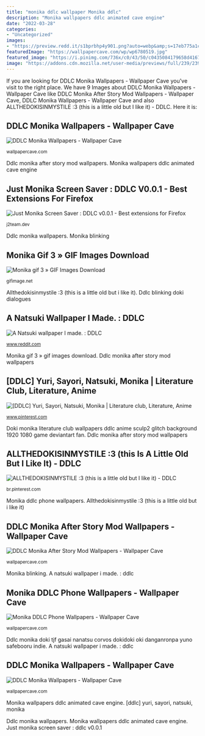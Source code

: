 ```yaml
---
title: "monika ddlc wallpaper Monika ddlc"
description: "Monika wallpapers ddlc animated cave engine"
date: "2022-03-28"
categories:
- "Uncategorized"
images:
- "https://preview.redd.it/s1bprbhp4y901.png?auto=webp&amp;s=17eb775a1c198e721f0216b101972c4c95d9090b"
featuredImage: "https://wallpapercave.com/wp/wp6780519.jpg"
featured_image: "https://i.pinimg.com/736x/c0/43/50/c0435084179658d4167ebd61eaa017fb.jpg"
image: "https://addons.cdn.mozilla.net/user-media/previews/full/239/239191.png?modified=1622135879"
---
```


If you are looking for DDLC Monika Wallpapers - Wallpaper Cave you've visit to the right place. We have 9 Images about DDLC Monika Wallpapers - Wallpaper Cave like DDLC Monika After Story Mod Wallpapers - Wallpaper Cave, DDLC Monika Wallpapers - Wallpaper Cave and also ALLTHEDOKISINMYSTILE :3 (this is a little old but I like it) - DDLC. Here it is:

## DDLC Monika Wallpapers - Wallpaper Cave

![DDLC Monika Wallpapers - Wallpaper Cave](https://wallpapercave.com/wp/wp6780519.jpg "Ddlc blinking doki dialogues")

<small>wallpapercave.com</small>

Ddlc monika after story mod wallpapers. Monika wallpapers ddlc animated cave engine

## Just Monika Screen Saver : DDLC V0.0.1 - Best Extensions For Firefox

![Just Monika Screen Saver : DDLC v0.0.1 - Best extensions for Firefox](https://addons.cdn.mozilla.net/user-media/previews/full/239/239191.png?modified=1622135879 "[ddlc] yuri, sayori, natsuki, monika")

<small>j2team.dev</small>

Ddlc monika wallpapers. Monika blinking

## Monika Gif 3 » GIF Images Download

![Monika gif 3 » GIF Images Download](https://gifimage.net/wp-content/uploads/2018/11/monika-gif-3.gif "[ddlc] yuri, sayori, natsuki, monika")

<small>gifimage.net</small>

Allthedokisinmystile :3 (this is a little old but i like it). Ddlc blinking doki dialogues

## A Natsuki Wallpaper I Made. : DDLC

![A Natsuki wallpaper I made. : DDLC](https://preview.redd.it/s1bprbhp4y901.png?auto=webp&amp;s=17eb775a1c198e721f0216b101972c4c95d9090b "[ddlc] yuri, sayori, natsuki, monika")

<small>www.reddit.com</small>

Monika gif 3 » gif images download. Ddlc monika after story mod wallpapers

## [DDLC] Yuri, Sayori, Natsuki, Monika | Literature Club, Literature, Anime

![[DDLC] Yuri, Sayori, Natsuki, Monika | Literature club, Literature, Anime](https://i.pinimg.com/736x/31/1a/6a/311a6a38ce2b0e53bdd4a6cb7571abcb.jpg "[ddlc] yuri, sayori, natsuki, monika")

<small>www.pinterest.com</small>

Doki monika literature club wallpapers ddlc anime sculp2 glitch background 1920 1080 game deviantart fan. Ddlc monika after story mod wallpapers

## ALLTHEDOKISINMYSTILE :3 (this Is A Little Old But I Like It) - DDLC

![ALLTHEDOKISINMYSTILE :3 (this is a little old but I like it) - DDLC](https://i.pinimg.com/736x/c0/43/50/c0435084179658d4167ebd61eaa017fb.jpg "Monika wallpapers ddlc animated cave engine")

<small>br.pinterest.com</small>

Monika ddlc phone wallpapers. Allthedokisinmystile :3 (this is a little old but i like it)

## DDLC Monika After Story Mod Wallpapers - Wallpaper Cave

![DDLC Monika After Story Mod Wallpapers - Wallpaper Cave](https://wallpapercave.com/wp/wp3602131.png "Monika wallpapers ddlc animated cave engine")

<small>wallpapercave.com</small>

Monika blinking. A natsuki wallpaper i made. : ddlc

## Monika DDLC Phone Wallpapers - Wallpaper Cave

![Monika DDLC Phone Wallpapers - Wallpaper Cave](https://wallpapercave.com/wp/wp5009224.jpg "Allthedokisinmystile :3 (this is a little old but i like it)")

<small>wallpapercave.com</small>

Ddlc monika doki tjf gasai nanatsu corvos dokidoki oki danganronpa yuno safebooru indie. A natsuki wallpaper i made. : ddlc

## DDLC Monika Wallpapers - Wallpaper Cave

![DDLC Monika Wallpapers - Wallpaper Cave](https://wallpapercave.com/wp/wp4705490.jpg "Monika wallpapers ddlc animated cave engine")

<small>wallpapercave.com</small>

Monika wallpapers ddlc animated cave engine. [ddlc] yuri, sayori, natsuki, monika

Ddlc monika wallpapers. Monika wallpapers ddlc animated cave engine. Just monika screen saver : ddlc v0.0.1
